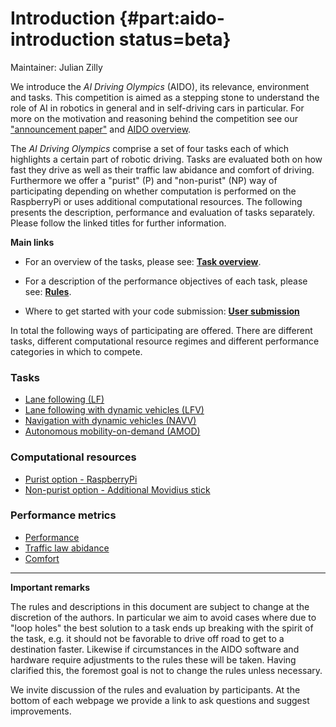 # Introduction {#part:aido-introduction status=beta}

Maintainer: Julian Zilly

We introduce the *AI Driving Olympics* (AIDO), its relevance, environment and tasks. This competition is aimed as a stepping stone to understand the role of AI in robotics in general and in self-driving cars in particular. For more on the motivation and reasoning behind the competition see our ["announcement paper"](https://drive.google.com/file/d/1bRERCWWt2k-zGO0f5kB8pDRAuRCrZ4Wv/view) and [AIDO overview](#aido-overview).


The *AI Driving Olympics* comprise a set of four tasks each of which highlights a certain part of robotic driving. Tasks are evaluated both on how fast they drive as well as their traffic law abidance and comfort of driving. Furthermore we offer a "purist" (P) and "non-purist" (NP) way of participating depending on whether computation is performed on the RaspberryPi or uses additional computational resources. The following presents the description, performance and evaluation of tasks separately. Please follow the linked titles for further information.


**Main links**

* For an overview of the tasks, please see: [**Task overview**](#task_overview).

* For a description of the performance objectives of each task, please see: [**Rules**](#aido-rules).

* Where to get started with your code submission: [**User submission**](#aido-quickstart)



In total the following ways of participating are offered. There are different tasks, different computational resource regimes and different performance categories in which to compete.

### Tasks

* [Lane following (LF)](#lf)
* [Lane following with dynamic vehicles (LFV)](#lf_v)      
* [Navigation with dynamic vehicles (NAVV)](#nav_v)
* [Autonomous mobility-on-demand (AMOD)](#amod)

### Computational resources

* [Purist option - RaspberryPi](#computation)
* [Non-purist option - Additional Movidius stick](#computation)


### Performance metrics

* [Performance](#performance)
* [Traffic law abidance](#traffic_laws)
* [Comfort](#comfort)

-----------------------------------------

**Important remarks**

The rules and descriptions in this document are subject to change at the discretion of the authors. In particular we aim to avoid cases where due to "loop holes" the best solution to a task ends up breaking with the spirit of the task, e.g. it should not be favorable to drive off road to get to a destination faster. Likewise if circumstances in the AIDO software and hardware require adjustments to the rules these will be taken. Having clarified this, the foremost goal is not to change the rules unless necessary.

We invite discussion of the rules and evaluation by participants. At the bottom of each webpage we provide a link to ask questions and suggest improvements.
